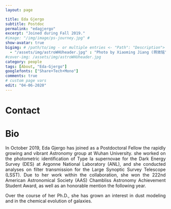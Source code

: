 ```yaml
---
layout: page

title: Eda Gjergo
subtitle: Postdoc
permalink: "edagjergo"
excerpt: "Joined during Fall 2019."
#image: "/img/image/ps-journey.jpg" # 
show-avatar: true
bigimg:	# /path/to/img - or multiple entries <- "Path": "Description">
  - "/assets/img/astroWHUheader.jpg" : "Photo by Xiaoming Jiang (蒋效铭"
#cover-img: /assets/img/astroWHUheader.jpg
category: people
tags: [About, "Eda-Gjergo"]
googlefonts: ["Share+Tech+Mono"]
comments: true
# custom page vars
edit: "04-06-2020"
---
```


<style>
body {
text-align: justify}
</style>

# Contact

# Bio

 In October 2019, Eda Gjergo has joined as a Postdoctoral Fellow the rapidly growing and vibrant Astronomy group at Wuhan University. she worked on the photometric identification of Type Ia supernovae for the Dark Energy Survey (DES) at Argonne National Laboratory (ANL), and she conducted analyses on filter transmission for the Large Synoptic Survey Telescope (LSST). Due to her work within the collaboration, she won the 222nd American Astronomical Society (AAS) Chambliss Astronomy Achievement Student Award, as well as an honorable mention the following year.

Over the course of her Ph.D., she has grown an interest in dust modeling and in the chemical evolution of galaxies.
